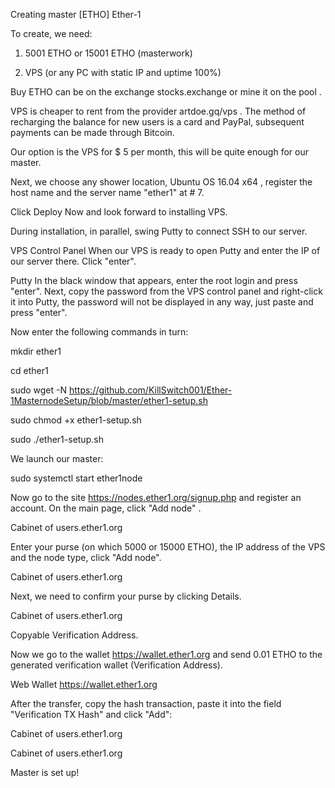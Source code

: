 Creating master [ETHO] Ether-1

To create, we need:

1) 5001 ETHO or 15001 ETHO (masterwork)

2) VPS (or any PC with static IP and uptime 100%)


Buy ETHO can be on the exchange stocks.exchange or mine it on the pool .


VPS is cheaper to rent from the provider artdoe.gq/vps . The method of recharging the balance for new users is a card and PayPal, subsequent payments can be made through Bitcoin.


Our option is the VPS for $ 5 per month, this will be quite enough for our master.


Next, we choose any shower location, Ubuntu OS 16.04 x64 , register the host name and the server name "ether1" at # 7.


Click Deploy Now and look forward to installing VPS.


During installation, in parallel, swing Putty to connect SSH to our server.


VPS Control Panel
When our VPS is ready to open Putty and enter the IP of our server there. Click "enter".


Putty
In the black window that appears, enter the root login and press "enter". Next, copy the password from the VPS control panel and right-click it into Putty, the password will not be displayed in any way, just paste and press "enter".


Now enter the following commands in turn:

mkdir ether1

cd ether1

sudo wget -N https://github.com/KillSwitch001/Ether-1MasternodeSetup/blob/master/ether1-setup.sh

sudo chmod +x ether1-setup.sh

sudo ./ether1-setup.sh


We launch our master:


sudo systemctl start ether1node

Now go to the site https://nodes.ether1.org/signup.php and register an account. On the main page, click "Add node" .

Cabinet of users.ether1.org

Enter your purse (on which 5000 or 15000 ETHO), the IP address of the VPS and the node type, click "Add node".

Cabinet of users.ether1.org

Next, we need to confirm your purse by clicking Details.

Cabinet of users.ether1.org

Copyable Verification Address.

Now we go to the wallet https://wallet.ether1.org and send 0.01 ETHO to the generated verification wallet (Verification Address).

Web Wallet https://wallet.ether1.org

After the transfer, copy the hash transaction, paste it into the field "Verification TX Hash" and click "Add":

Cabinet of users.ether1.org

Cabinet of users.ether1.org

Master is set up!
